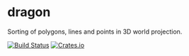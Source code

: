 # dragon
Sorting of polygons, lines and points in 3D world projection.

[![Build Status][travis-image]][travis-url]  [![Crates.io][s2]][ci]



[s2]: https://img.shields.io/crates/v/instinct.svg
[ci]: https://crates.io/crates/instinct/
[travis-image]: https://img.shields.io/travis/devfans/instinct/master.svg
[travis-url]: https://travis-ci.org/devfans/instinct


